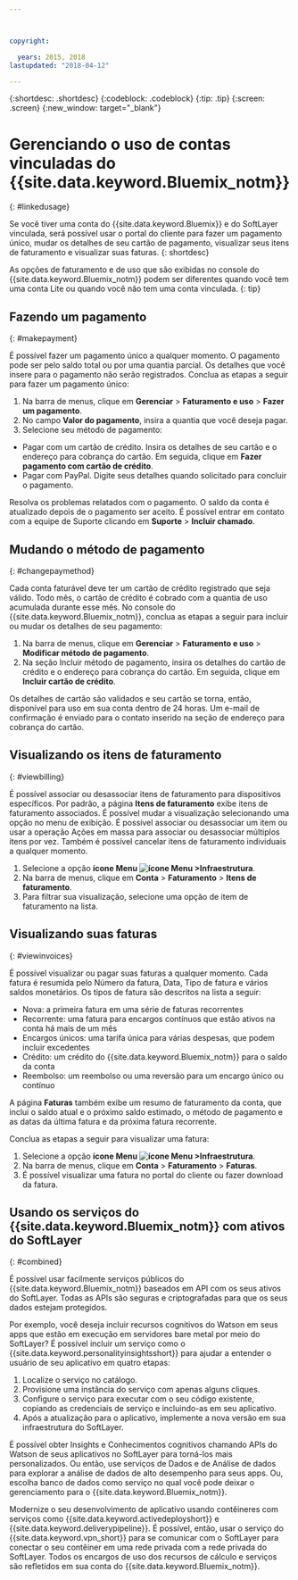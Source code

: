 ```yaml
---



copyright:

  years: 2015, 2018
lastupdated: "2018-04-12"

---
```


{:shortdesc: .shortdesc}
{:codeblock: .codeblock}
{:tip: .tip}
{:screen: .screen}
{:new_window: target="_blank"}

# Gerenciando o uso de contas vinculadas do {{site.data.keyword.Bluemix_notm}}
{: #linkedusage}

Se você tiver uma conta do {{site.data.keyword.Bluemix}} e do SoftLayer vinculada, será possível usar o portal do cliente para fazer um pagamento único, mudar os detalhes de seu cartão de pagamento, visualizar seus itens de faturamento e visualizar suas faturas.
{: shortdesc}

As opções de faturamento e de uso que são exibidas no console do {{site.data.keyword.Bluemix_notm}}
podem ser diferentes quando você tem uma conta Lite ou quando você não tem uma conta vinculada.
{: tip}

## Fazendo um pagamento
{: #makepayment}

É possível fazer um pagamento único a qualquer momento. O pagamento pode ser pelo saldo total ou por uma
quantia parcial. Os detalhes que você insere para o pagamento não serão registrados. Conclua as etapas a
seguir para fazer um pagamento único:

1. Na barra de menus, clique em **Gerenciar** > **Faturamento e
uso** > **Fazer um pagamento**.  
2. No campo **Valor do pagamento**, insira a quantia que você deseja pagar.
3. Selecione seu método de pagamento:
 * Pagar com um cartão de crédito. Insira os detalhes de seu cartão e o endereço para cobrança do cartão. Em seguida, clique em **Fazer pagamento com cartão de crédito**.
 * Pagar com PayPal. Digite seus detalhes quando solicitado para concluir o pagamento.

Resolva os problemas relatados com o pagamento. O saldo da conta é atualizado depois de o pagamento ser aceito. É possível entrar em contato com a equipe de Suporte clicando em **Suporte** > **Incluir chamado**.

## Mudando o método de pagamento
{: #changepaymethod}

Cada conta faturável deve ter um cartão de crédito registrado que seja válido. Todo mês, o cartão de crédito é cobrado com a quantia de uso acumulada durante esse mês. No console do {{site.data.keyword.Bluemix_notm}}, conclua as etapas a seguir para incluir ou mudar os
detalhes de seu pagamento:

1. Na barra de menus, clique em **Gerenciar** > **Faturamento e
uso** > **Modificar método de pagamento**.  
2. Na seção Incluir método de pagamento, insira os detalhes do cartão de crédito e o endereço para cobrança do cartão. Em seguida, clique em **Incluir cartão de crédito**.

Os detalhes de cartão são validados e seu cartão se torna, então, disponível para uso em sua conta dentro
de 24 horas. Um e-mail de confirmação é
enviado para o contato inserido na seção de endereço para cobrança do cartão.

## Visualizando os itens de faturamento
{: #viewbilling}

É possível associar ou desassociar itens de faturamento para dispositivos específicos. Por padrão, a
página **Itens de faturamento** exibe itens de faturamento associados. É possível mudar a visualização selecionando uma opção no
menu de exibição. É possível associar ou desassociar um item ou usar a operação Ações em massa para associar
ou desassociar múltiplos itens por vez. Também é possível cancelar itens de faturamento individuais a qualquer
momento. 

1. Selecione a opção **ícone Menu ![ícone Menu](../icons/icon_hamburger.svg) >Infraestrutura**. 
2. Na barra de menus, clique em **Conta** > **Faturamento** >
**Itens de faturamento**.
3. Para filtrar sua visualização, selecione uma opção de item de faturamento na lista.

## Visualizando suas faturas
{: #viewinvoices}

É possível visualizar ou pagar suas faturas a qualquer momento. Cada fatura é resumida pelo Número da
fatura, Data, Tipo de fatura e vários saldos monetários. Os tipos de fatura são descritos na lista a seguir:

 *  Nova: a primeira fatura em uma série de faturas recorrentes
 *  Recorrente: uma fatura para encargos contínuos que estão ativos na conta há mais de um mês
 *  Encargos únicos: uma tarifa única para várias despesas, que podem incluir excedentes
 *  Crédito: um crédito do {{site.data.keyword.Bluemix_notm}} para o saldo da conta
 *  Reembolso: um reembolso ou uma reversão para um encargo único ou contínuo

A página **Faturas** também exibe um resumo de faturamento da conta, que inclui
o saldo atual e o próximo saldo estimado, o método de pagamento e as datas da última fatura e da próxima fatura
recorrente.

Conclua as etapas a seguir para visualizar uma fatura:

1. Selecione a opção **ícone Menu ![ícone Menu](../icons/icon_hamburger.svg) >Infraestrutura**. 
2. Na barra de menus, clique em **Conta** > **Faturamento** >
**Faturas**.
3. É possível visualizar uma fatura no portal do cliente ou fazer download da fatura.

## Usando os serviços do {{site.data.keyword.Bluemix_notm}} com ativos do SoftLayer
{: #combined}

É possível usar facilmente serviços públicos do {{site.data.keyword.Bluemix_notm}} baseados em API com os seus ativos do SoftLayer. Todas as APIs são seguras e criptografadas para que os seus
dados estejam protegidos.

Por exemplo, você deseja incluir recursos cognitivos do Watson em seus apps que estão em execução em
servidores bare metal por meio do SoftLayer? É possível incluir um serviço como o {{site.data.keyword.personalityinsightsshort}} para ajudar a entender o usuário de seu aplicativo em quatro etapas:

1. Localize o serviço no catálogo.
2. Provisione uma instância do serviço com apenas alguns cliques.
3. Configure o serviço para executar com o seu código existente, copiando as credenciais de serviço e incluindo-as em seu aplicativo.
4. Após a atualização para o aplicativo, implemente a nova versão em sua infraestrutura do SoftLayer.

É possível obter Insights e Conhecimentos cognitivos chamando APIs do Watson de seus aplicativos no SoftLayer para torná-los mais personalizados. Ou então, use serviços de Dados e de Análise de dados para explorar a análise de dados de alto desempenho para
seus apps. Ou,
escolha banco de dados como serviço no qual você pode deixar o
gerenciamento para o
{{site.data.keyword.Bluemix_notm}}.

Modernize o seu desenvolvimento de aplicativo usando contêineres com serviços como {{site.data.keyword.activedeployshort}} e
{{site.data.keyword.deliverypipeline}}. É possível, então, usar o serviço do {{site.data.keyword.vpn_short}} para se comunicar com o SoftLayer
para conectar o seu contêiner em uma rede privada com a rede privada do SoftLayer. Todos os encargos de uso dos recursos de cálculo e serviços são refletidos em sua conta do {{site.data.keyword.Bluemix_notm}}.
